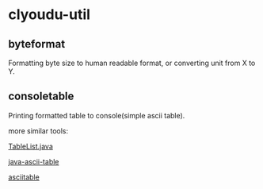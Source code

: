 # clyoudu-util

## byteformat
Formatting byte size to human readable format, or converting unit from X to Y.

## consoletable
Printing formatted table to console(simple ascii table).

more similar tools:

[TableList.java](https://github.com/therealfarfetchd/crogamp/blob/master/src/com/github/mrebhan/crogamp/cli/TableList.java)

[java-ascii-table](http://bethecoder.com/applications/products/asciiTable.action)

[asciitable](https://github.com/vdmeer/asciitable)